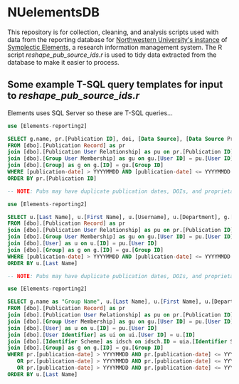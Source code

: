 # NUelementsDB

This repository is for collection, cleaning, and analysis scripts used with data from the reporting database for [Northwestern University's instance](https://elements.northwestern.edu) of [Symplectic Elements](https://symplectic.co.uk/products/elements-3/0), a research information management system. The R script _reshape_pub_source_ids.r_ is used to tidy data extracted from the database to make it easier to process.

## Some example T-SQL query templates for input to _reshape_pub_source_ids.r_

Elements uses SQL Server so these are T-SQL queries...

```SQL
use [Elements-reporting2]

SELECT g.name, pr.[Publication ID], doi, [Data Source], [Data Source Proprietary ID]
FROM [dbo].[Publication Record] as pr
join [dbo].[Publication User Relationship] as pu on pr.[Publication ID] = pu.[Publication ID]
join [dbo].[Group User Membership] as gu on gu.[User ID] = pu.[User ID]
join [dbo].[Group] as g on g.[ID] = gu.[Group ID]
WHERE [publication-date] > YYYYMMDD AND [publication-date] <= YYYYMMDD AND g.name = 'group_name'
ORDER BY pr.[Publication ID]
```

```SQL
-- NOTE: Pubs may have duplicate publication dates, DOIs, and proprietary IDs (Scopus, ORCiD, WOS, etc.)

use [Elements-reporting2]

SELECT u.[Last Name], u.[First Name], u.[Username], u.[Department], g.[name], pr.[Publication ID], pr.[publication-date], pr.[authors], pr.[title], pr.[journal], pr.[publication-status], pr.[types], pr.[external-identifiers], pr.[doi], pr.[Data Source Proprietary ID], pr.[Data Source]
FROM [dbo].[Publication Record] as pr
join [dbo].[Publication User Relationship] as pu on pr.[Publication ID] = pu.[Publication ID]
join [dbo].[Group User Membership] as gu on gu.[User ID] = pu.[User ID]
join [dbo].[User] as u on u.[ID] = pu.[User ID]
join [dbo].[Group] as g on g.[ID] = gu.[Group ID]
WHERE [publication-date] > YYYYMMDD AND [publication-date] <= YYYYMMDD AND g.name = 'group_name'
ORDER BY u.[Last Name]
```

```SQL
-- NOTE: Pubs may have duplicate publication dates, DOIs, and proprietary IDs (Scopus, ORCiD, WOS, etc.)

use [Elements-reporting2]

SELECT g.name as "Group Name", u.[Last Name], u.[First Name], u.[Department], u.Username, uia.[Identifier Value] as "Scopus AU-ID", pr.[Publication ID], pr.[publication-date], doi, pr.[Data Source], pr.[Data Source Proprietary ID]
FROM [dbo].[Publication Record] as pr
join [dbo].[Publication User Relationship] as pu on pr.[Publication ID] = pu.[Publication ID]
join [dbo].[Group User Membership] as gu on gu.[User ID] = pu.[User ID]
join [dbo].[User] as u on u.[ID] = pu.[User ID]
join [dbo].[User Identifier] as ui on ui.[User ID] = u.[ID]
join [dbo].[Identifier Scheme] as idsch on idsch.ID = uia.[Identifier Scheme ID]
join [dbo].[Group] as g on g.[ID] = gu.[Group ID]
WHERE pr.[publication-date] > YYYYMMDD AND pr.[publication-date] <= YYYYMMDD AND g.name = 'group_name_1'
   OR pr.[publication-date] > YYYYMMDD AND pr.[publication-date] <= YYYYMMDD AND g.name = 'group_name_2'
   OR pr.[publication-date] > YYYYMMDD AND pr.[publication-date] <= YYYYMMDD AND g.name = 'group_name_3'
ORDER BY u.[Last Name]
```
